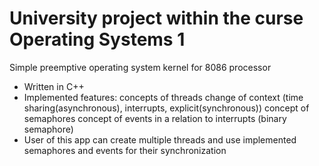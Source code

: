 # University project within the curse Operating Systems 1

Simple preemptive operating system kernel for 8086 processor
  - Written in C++
  - Implemented features: 
      concepts of threads
      change of context (time sharing(asynchronous), interrupts, explicit(synchronous))
      concept of semaphores
      concept of events in a relation to interrupts (binary semaphore)
  - User of this app can create multiple threads and use implemented semaphores and events for their synchronization
